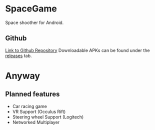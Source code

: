 # SpaceGame

Space shoother for Android.

## Github

[Link to Github Repository](https://github.com/NeXTormer/SpaceGamev2)
Downloadable APKs can be found under the [releases](https://github.com/NeXTormer/SpaceGamev2/releases) tab.

# Anyway


## Planned features
* Car racing game
* VR Support (Occulus Rift)
* Steering wheel Support (Logitech)
* Networked Multiplayer
 

